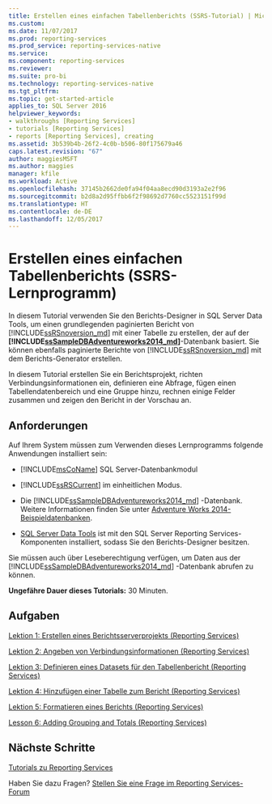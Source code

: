 ```yaml
---
title: Erstellen eines einfachen Tabellenberichts (SSRS-Tutorial) | Microsoft-Dokumentation
ms.custom: 
ms.date: 11/07/2017
ms.prod: reporting-services
ms.prod_service: reporting-services-native
ms.service: 
ms.component: reporting-services
ms.reviewer: 
ms.suite: pro-bi
ms.technology: reporting-services-native
ms.tgt_pltfrm: 
ms.topic: get-started-article
applies_to: SQL Server 2016
helpviewer_keywords:
- walkthroughs [Reporting Services]
- tutorials [Reporting Services]
- reports [Reporting Services], creating
ms.assetid: 3b539b4b-26f2-4c0b-b506-80f175679a46
caps.latest.revision: "67"
author: maggiesMSFT
ms.author: maggies
manager: kfile
ms.workload: Active
ms.openlocfilehash: 37145b2662de0fa94f04aa8ecd90d3193a2e2f96
ms.sourcegitcommit: b2d8a2d95ffbb6f2f98692d7760cc5523151f99d
ms.translationtype: HT
ms.contentlocale: de-DE
ms.lasthandoff: 12/05/2017
---
```

# <a name="create-a-basic-table-report-ssrs-tutorial"></a>Erstellen eines einfachen Tabellenberichts (SSRS-Lernprogramm)

In diesem Tutorial verwenden Sie den Berichts-Designer in SQL Server Data Tools, um einen grundlegenden paginierten Bericht von [!INCLUDE[ssRSnoversion_md](../includes/ssrsnoversion-md.md)] mit einer Tabelle zu erstellen, der auf der **[!INCLUDE[ssSampleDBAdventureworks2014_md](../includes/sssampledbadventureworks2014-md.md)]**-Datenbank basiert. Sie können ebenfalls paginierte Berichte von [!INCLUDE[ssRSnoversion_md](../includes/ssrsnoversion-md.md)] mit dem Berichts-Generator erstellen. 

In diesem Tutorial erstellen Sie ein Berichtsprojekt, richten Verbindungsinformationen ein, definieren eine Abfrage, fügen einen Tabellendatenbereich und eine Gruppe hinzu, rechnen einige Felder zusammen und zeigen den Bericht in der Vorschau an.  
  
## <a name="requirements"></a>Anforderungen  
Auf Ihrem System müssen zum Verwenden dieses Lernprogramms folgende Anwendungen installiert sein:  
  
-   [!INCLUDE[msCoName](../includes/msconame-md.md)] SQL Server-Datenbankmodul  
  
-   [!INCLUDE[ssRSCurrent](../includes/ssrscurrent-md.md)] im einheitlichen Modus.  
  
-   Die [!INCLUDE[ssSampleDBAdventureworks2014_md](../includes/sssampledbadventureworks2014-md.md)] -Datenbank.  Weitere Informationen finden Sie unter [Adventure Works 2014-Beispieldatenbanken](https://github.com/Microsoft/sql-server-samples/releases).  
  
 -   [SQL Server Data Tools](../ssdt/download-sql-server-data-tools-ssdt.md) ist mit den SQL Server Reporting Services-Komponenten installiert, sodass Sie den Berichts-Designer besitzen.    
  
Sie müssen auch über Leseberechtigung verfügen, um Daten aus der [!INCLUDE[ssSampleDBAdventureworks2014_md](../includes/sssampledbadventureworks2014-md.md)] -Datenbank abrufen zu können.

**Ungefähre Dauer dieses Tutorials:** 30 Minuten.
  
## <a name="tasks"></a>Aufgaben  
[Lektion 1: Erstellen eines Berichtsserverprojekts &#40;Reporting Services&#41;](../reporting-services/lesson-1-creating-a-report-server-project-reporting-services.md)  
  
[Lektion 2: Angeben von Verbindungsinformationen &#40;Reporting Services&#41;](../reporting-services/lesson-2-specifying-connection-information-reporting-services.md)  
  
[Lektion 3: Definieren eines Datasets für den Tabellenbericht &#40;Reporting Services&#41;](../reporting-services/lesson-3-defining-a-dataset-for-the-table-report-reporting-services.md)  
  
[Lektion 4: Hinzufügen einer Tabelle zum Bericht &#40;Reporting Services&#41;](../reporting-services/lesson-4-adding-a-table-to-the-report-reporting-services.md)  
  
[Lektion 5: Formatieren eines Berichts &#40;Reporting Services&#41;](../reporting-services/lesson-5-formatting-a-report-reporting-services.md)  
  
[Lesson 6: Adding Grouping and Totals &#40;Reporting Services&#41;](../reporting-services/lesson-6-adding-grouping-and-totals-reporting-services.md)  

## <a name="next-steps"></a>Nächste Schritte

[Tutorials zu Reporting Services](../reporting-services/reporting-services-tutorials-ssrs.md)  

Haben Sie dazu Fragen? [Stellen Sie eine Frage im Reporting Services-Forum](http://go.microsoft.com/fwlink/?LinkId=620231)
